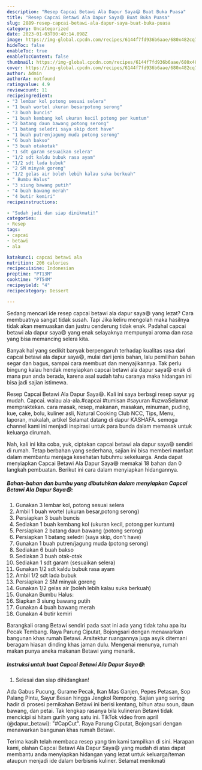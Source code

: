 ```yaml
---
description: "Resep Capcai Betawi Ala Dapur Saya😄 Buat Buka Puasa"
title: "Resep Capcai Betawi Ala Dapur Saya😄 Buat Buka Puasa"
slug: 2889-resep-capcai-betawi-ala-dapur-saya-buat-buka-puasa
category: Uncategorized
date: 2023-01-03T00:40:14.098Z
image: https://img-global.cpcdn.com/recipes/6144f7fd936b6aae/680x482cq70/capcai-betawi-ala-dapur-saya-foto-resep-utama.jpg
hideToc: false
enableToc: true
enableTocContent: false
thumbnail: https://img-global.cpcdn.com/recipes/6144f7fd936b6aae/680x482cq70/capcai-betawi-ala-dapur-saya-foto-resep-utama.jpg
cover: https://img-global.cpcdn.com/recipes/6144f7fd936b6aae/680x482cq70/capcai-betawi-ala-dapur-saya-foto-resep-utama.jpg
author: Admin
authorAv: notfound
ratingvalue: 4.9
reviewcount: 11
recipeingredient:
- "3 lembar kol potong sesuai selera"
- "1 buah wortel ukuran besarpotong serong"
- "3 buah buncis"
- "1 buah kembang kol ukuran kecil potong per kuntum"
- "2 batang daun bawang potong serong"
- "1 batang seledri saya skip dont have"
- "1 buah putrenjagung muda potong serong"
- "6 buah bakso"
- "3 buah otakotak"
- "1 sdt garam sesuaikan selera"
- "1/2 sdt kaldu bubuk rasa ayam"
- "1/2 sdt lada bubuk"
- "2 SM minyak goreng"
- "1/2 gelas air boleh lebih kalau suka berkuah"
- " Bumbu Halus"
- "3 siung bawang putih"
- "4 buah bawang merah"
- "4 butir kemiri"
recipeinstructions:

- "Sudah jadi dan siap dinikmati!"
categories:
- Resep
tags:
- capcai
- betawi
- ala

katakunci: capcai betawi ala 
nutrition: 206 calories
recipecuisine: Indonesian
preptime: "PT13M"
cooktime: "PT54M"
recipeyield: "4"
recipecategory: Dessert

---
```



Sedang mencari ide resep capcai betawi ala dapur saya😄 yang lezat? Cara membuatnya sangat tidak susah. Tapi Jika keliru mengolah maka hasilnya tidak akan memuaskan dan justru cenderung tidak enak. Padahal capcai betawi ala dapur saya😄 yang enak selayaknya mempunyai aroma dan rasa yang bisa memancing selera kita.


Banyak hal yang sedikit banyak berpengaruh terhadap kualitas rasa dari capcai betawi ala dapur saya😄, mulai dari jenis bahan, lalu pemilihan bahan segar dan bagus, sampai cara membuat dan menyajikannya. Tak perlu bingung kalau hendak menyiapkan capcai betawi ala dapur saya😄 enak di mana pun anda berada, karena asal sudah tahu caranya maka hidangan ini bisa jadi sajian istimewa.

Resep Capcai Betawi Ala Dapur Saya😄. Kali ini saya berbsgi resep sayur yg mudah. Capcai. walau ala-ala.#capcai #tumisan #sayuran #uzwaSelamat mempraktekan. cara masak, resep, makanan, masakan, minuman, puding, kue, cake, bolu, kuliner asli, Natural Cooking Club NCC, Tips, Menu, laporan, makalah, artikel Selamat datang di dapur KASHAFA. semoga channel kami ini menjadi inspirasi untuk para bunda dalam memasak untuk keluarga dirumah.


Nah, kali ini kita coba, yuk, ciptakan capcai betawi ala dapur saya😄 sendiri di rumah. Tetap berbahan yang sederhana, sajian ini bisa memberi manfaat dalam membantu menjaga kesehatan tubuhmu sekeluarga. Anda dapat menyiapkan Capcai Betawi Ala Dapur Saya😄 memakai 18 bahan dan 0 langkah pembuatan. Berikut ini cara dalam menyiapkan hidangannya.

<!--inarticleads1-->

##### Bahan-bahan dan bumbu yang dibutuhkan dalam menyiapkan Capcai Betawi Ala Dapur Saya😄:

1. Gunakan 3 lembar kol, potong sesuai selera
1. Ambil 1 buah wortel (ukuran besar,potong serong)
1. Persiapkan 3 buah buncis
1. Sediakan 1 buah kembang kol (ukuran kecil, potong per kuntum)
1. Persiapkan 2 batang daun bawang (potong serong)
1. Persiapkan 1 batang seledri (saya skip, don&#39;t have)
1. Gunakan 1 buah putren/jagung muda (potong serong)
1. Sediakan 6 buah bakso
1. Sediakan 3 buah otak-otak
1. Sediakan 1 sdt garam (sesuaikan selera)
1. Gunakan 1/2 sdt kaldu bubuk rasa ayam
1. Ambil 1/2 sdt lada bubuk
1. Persiapkan 2 SM minyak goreng
1. Gunakan 1/2 gelas air (boleh lebih kalau suka berkuah)
1. Gunakan  Bumbu Halus:
1. Siapkan 3 siung bawang putih
1. Gunakan 4 buah bawang merah
1. Gunakan 4 butir kemiri


Barangkali orang Betawi sendiri pada saat ini ada yang tidak tahu apa itu Pecak Tembang. Raya Parung Ciputat, Bojongsari dengan menawarkan bangunan khas rumah Betawi. Arsitektur ruangannya juga asyik ditemani beragam hiasan dinding khas jaman dulu. Mengenai menunya, rumah makan punya aneka makanan Betawi yang menarik. 

<!--inarticleads2-->

##### Instruksi untuk buat Capcai Betawi Ala Dapur Saya😄:


1. Selesai dan siap dihidangkan!

Ada Gabus Pucung, Gurame Pecak, Ikan Mas Ganjen, Pepes Petasan, Sop Palang Pintu, Sayur Besan hingga Jengkol Rempong. Sajian yang sering hadir di prosesi pernikahan Betawi ini berisi kentang, bihun atau soun, daun bawang, dan petai. Tak lengkap rasanya bila kulineran Betawi tidak mencicipi si hitam gurih yang satu ini. TikTok video from april (@dapur_betawi): &#34;#CapCut&#34;. Raya Parung Ciputat, Bojongsari dengan menawarkan bangunan khas rumah Betawi. 

Terima kasih telah membaca resep yang tim kami tampilkan di sini. Harapan kami, olahan Capcai Betawi Ala Dapur Saya😄 yang mudah di atas dapat membantu anda menyiapkan hidangan yang lezat untuk keluarga/teman ataupun menjadi ide dalam berbisnis kuliner. Selamat menikmati
